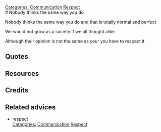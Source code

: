 [Categories:](../Categories/index.md) [Communication](../Categories/Communication.md) [Respect](../Categories/Respect.md)<br># Nobody thinks the same way you do

Nobody thinks the same way you do and that is totally normal and perfect

We would not grow as a society if we all thought alike.

Although their opinion is not the same as your you have to respect it.

## Quotes

## Resources

## Credits

## Related advices

- respect
<br>[Categories:](../Categories/index.md) [Communication](../Categories/Communication.md) [Respect](../Categories/Respect.md)